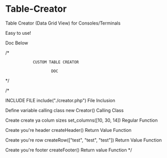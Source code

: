 # Table-Creator
Table Creator (Data Grid View) for Consoles/Terminals

Easy to use!

Doc Below

/*

                CUSTOM TABLE CREATOR

                        DOC

*/


/*

INCLUDE FILE                        include("./creator.php")                    File Inclusion

Define variable calling class       new Creator()                               Calling Class

Create create ya colum sizes        set_columns([10, 30, 14])                   Regular Function

Create you're header                createHeader()                              Return Value Function

Create you're row                   createRow(["test", "test", "test"])         Return Value Function

Create you're footer                createFooter()                              Return value Function
*/
